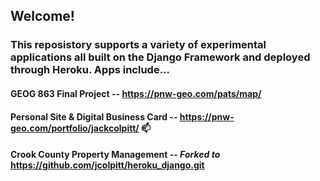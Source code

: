 ## Welcome!

### This reposistory supports a variety of experimental applications all built on the Django Framework and deployed through Heroku. Apps include...

#### GEOG 863 Final Project -- https://pnw-geo.com/pats/map/

#### Personal Site & Digital Business Card -- https://pnw-geo.com/portfolio/jackcolpitt/ 📫

#### Crook County Property Management -- *Forked to* https://github.com/jcolpitt/heroku_django.git

